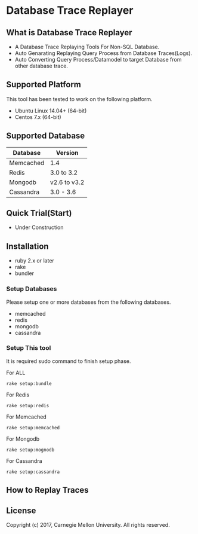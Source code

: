 # Database Trace Replayer

## What is Database Trace Replayer 
 - A Database Trace Replaying Tools For Non-SQL Database.
 - Auto Genarating Replaying Query Process from Database Traces(Logs).
 - Auto Converting Query Process/Datamodel to target Database from other database trace.

## Supported Platform
 This tool has been tested to work on the following platform.
 - Ubuntu Linux 14.04+ (64-bit)
 - Centos 7.x (64-bit)

## Supported Database
|Database|Version|
|-|-|
|Memcached|1.4|
|Redis|3.0 to 3.2|
|Mongodb|v2.6 to v3.2|
|Cassandra|3.0 - 3.6|

## Quick Trial(Start)
- Under Construction

## Installation
- ruby 2.x or later
- rake
- bundler

### Setup Databases
 Please setup one or more databases from the following databases.
 - memcached
 - redis
 - mongodb
 - cassandra

### Setup This tool
It is required sudo command to finish setup phase.

For ALL
```
rake setup:bundle
```

For Redis
```
rake setup:redis
```

For Memcached
```
rake setup:memcached
```

For Mongodb
```
rake setup:mognodb
```

For Cassandra
```
rake setup:cassandra
```

## How to Replay Traces

## License
 Copyright (c) 2017, Carnegie Mellon University.
 All rights reserved.
